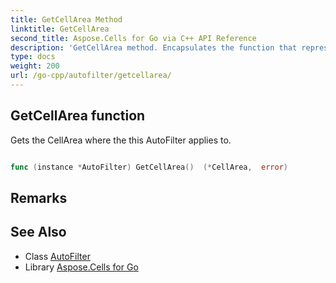 ```yaml
---
title: GetCellArea Method 
linktitle: GetCellArea
second_title: Aspose.Cells for Go via C++ API Reference
description: 'GetCellArea method. Encapsulates the function that represents getcellarea in Go.'
type: docs
weight: 200
url: /go-cpp/autofilter/getcellarea/
---
```


## GetCellArea function

Gets the CellArea where the this AutoFilter applies to.

```go

func (instance *AutoFilter) GetCellArea()  (*CellArea,  error) 

```

## Remarks


## See Also

* Class [AutoFilter](../)
* Library [Aspose.Cells for Go](../../)
